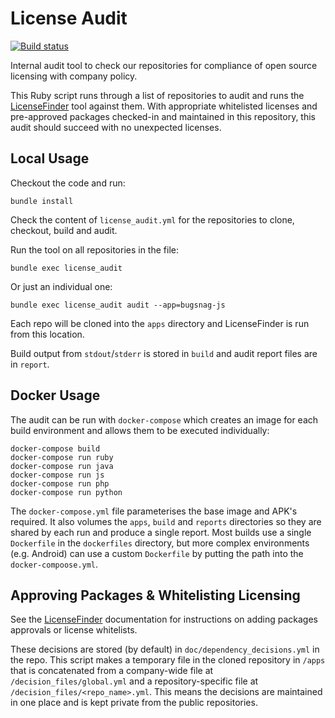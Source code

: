# License Audit

[![Build status](https://badge.buildkite.com/20f948b9c7ff7b797a28865ae743627dd78a4664079738992a.svg)](https://buildkite.com/bugsnag/notifier-license-audit)

Internal audit tool to check our repositories for compliance of open source licensing with company policy.

This Ruby script runs through a list of repositories to audit and runs the [LicenseFinder](https://github.com/pivotal/LicenseFinder) tool against them. With appropriate whitelisted licenses and pre-approved packages checked-in and maintained in this repository, this audit should succeed with no unexpected licenses.

## Local Usage

Checkout the code and run:

```
bundle install
```

Check the content of `license_audit.yml` for the repositories to clone, checkout, build and audit.

Run the tool on all repositories in the file:

```
bundle exec license_audit
```

Or just an individual one:

```
bundle exec license_audit audit --app=bugsnag-js
````

Each repo will be cloned into the `apps` directory and LicenseFinder is run from this location.

Build output from `stdout`/`stderr` is stored in `build` and audit report files are in `report`.

## Docker Usage

The audit can be run with `docker-compose` which creates an image for each build environment and allows them to be executed individually:

```
docker-compose build
docker-compose run ruby
docker-compose run java
docker-compose run js
docker-compose run php
docker-compose run python
```
The `docker-compose.yml` file parameterises the base image and APK's required. It also volumes the `apps`, `build` and `reports` directories so they are shared by each run and produce a single report. Most builds use a single `Dockerfile` in the `dockerfiles` directory, but more complex environments (e.g. Android) can use a custom `Dockerfile` by putting the path into the `docker-compoose.yml`.

## Approving Packages & Whitelisting Licensing

See the [LicenseFinder](https://github.com/pivotal/LicenseFinder) documentation for instructions on adding packages approvals or license whitelists.

These decisions are stored (by default) in `doc/dependency_decisions.yml` in the repo. This script makes a temporary file in the cloned repository in `/apps` that is concatenated from a company-wide file at `/decision_files/global.yml` and a repository-specific file at `/decision_files/<repo_name>.yml`. This means the decisions are maintained in one place and is kept private from the public repositories.